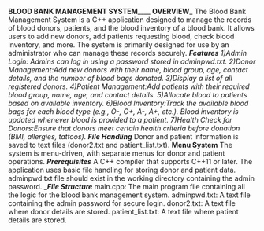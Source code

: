 ____BLOOD BANK MANAGEMENT SYSTEM________
____OVERVIEW_____
The Blood Bank Management System is a C++ application designed to manage the records of blood donors, patients, and the blood inventory of a blood bank. It allows users to add new donors, add patients requesting blood, check blood inventory, and more. The system is primarily designed for use by an administrator who can manage these records securely.
______Features_____
1)Admin Login: Admins can log in using a password stored in adminpwd.txt.
2)Donor Management:Add new donors with their name, blood group, age, contact details, and the number of blood bags donated.
3)Display a list of all registered donors.
4)Patient Management:Add patients with their required blood group, name, age, and contact details.
5)Allocate blood to patients based on available inventory.
6)Blood Inventory:Track the available blood bags for each blood type (e.g., O-, O+, A-, A+, etc.).
Blood inventory is updated whenever blood is provided to a patient.
7)Health Check for Donors:Ensure that donors meet certain health criteria before donation (BMI, allergies, tattoos).
____File Handling_____
Donor and patient information is saved to text files (donor2.txt and patient_list.txt).
____Menu System____
The system is menu-driven, with separate menus for donor and patient operations.
_____Prerequisites_____
A C++ compiler that supports C++11 or later.
The application uses basic file handling for storing donor and patient data.
adminpwd.txt file should exist in the working directory containing the admin password.
______File Structure_____
main.cpp: The main program file containing all the logic for the blood bank management system.
adminpwd.txt: A text file containing the admin password for secure login.
donor2.txt: A text file where donor details are stored.
patient_list.txt: A text file where patient details are stored.

